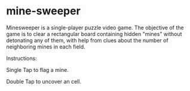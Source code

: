 # mine-sweeper
Minesweeper is a single-player puzzle video game. The objective of the game is to clear a rectangular board containing hidden "mines" without detonating any of them, with help from clues about the number of neighboring mines in each field.

Instructions:

Single Tap to flag a mine.

Double Tap to uncover an cell.
